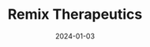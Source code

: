 ---  
layout: startup_page  
title: "Remix Therapeutics"  
id: "remixtx.com"  
permalink: "/remixtherapeuticsremixtx.com01032024/"  
website: "https://www.remixtx.com"  
funding_round: ""  
funding_amount: "$60M"  
investors: "The Column Group, Atlas Venture, Foresite Capital, Alexandria Venture Investments, Arch Venture Partners, Casdin Capital, Surveyor (a Citadel company), WTT Investment, Willett Advisors"  
about: "Remix Therapeutics is a clinical-stage biotechnology company developing small molecule therapies to modulate RNA processing and address the underlying drivers of disease. Its REMaster technology platform identifies and targets key RNA processing steps to modulate gene expression, offering a novel approach to treating diseases. The company's lead candidate, REM-422, is expected to enter Phase 1 clinical studies in 2024."  
markets: "Biotechnology, RNA Processing, Therapeutics, Health Care, Medical, Drug Discovery, Life Sciences, Oncology"  
hq: "Watertown, Massachusetts, United States"  
founded_year: "2019"  
linkedin: "https://www.linkedin.com/company/remix-therapeutics"  
twitter: "https://twitter.com/remixthera"  
instagram: ""  
facebook: ""  
crunchbase: "https://www.crunchbase.com/organization/remix-therapeutics"  
pitchbook: "https://pitchbook.com/profiles/company/442833-04"  

date_display: "03-Jan-2024"  
date: "2024-01-03"

# SEO Optimization  
meta_title: "Remix Therapeutics -  Funding ($60M)"  
meta_description: "Remix Therapeutics, Remix Therapeutics is a clinical-stage biotechnology company developing small molecule therapies to modulate RNA processing and address the underlying..."  
meta_keywords: "Remix Therapeutics, Biotechnology, RNA Processing, Therapeutics, Health Care, Medical, Drug Discovery, Life Sciences, Oncology,  funding"  
canonical_url: "https://startup.projectstartups.com/remixtherapeuticsremixtx.com01032024/"  
---